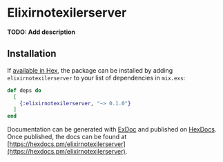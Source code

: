 # Elixirnotexilerserver

**TODO: Add description**

## Installation

If [available in Hex](https://hex.pm/docs/publish), the package can be installed
by adding `elixirnotexilerserver` to your list of dependencies in `mix.exs`:

```elixir
def deps do
  [
    {:elixirnotexilerserver, "~> 0.1.0"}
  ]
end
```

Documentation can be generated with [ExDoc](https://github.com/elixir-lang/ex_doc)
and published on [HexDocs](https://hexdocs.pm). Once published, the docs can
be found at [https://hexdocs.pm/elixirnotexilerserver](https://hexdocs.pm/elixirnotexilerserver).

